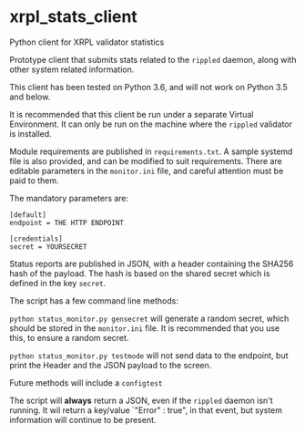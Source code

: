 # xrpl_stats_client
Python client for XRPL validator statistics

Prototype client that submits stats related to the `rippled` daemon, along with other system related information.

This client has been tested on Python 3.6, and will not work on Python 3.5 and below.

It is recommended that this client be run under a separate Virtual Environment. It can only be run on the machine where the `rippled` validator is installed.

Module requirements are published in `requirements.txt`. A sample systemd file is also provided, and can be modified to suit requirements. There are editable parameters in the `monitor.ini` file, and careful attention must be paid to them.

The mandatory parameters are:
```
[default]
endpoint = THE HTTP ENDPOINT

[credentials]
secret = YOURSECRET
```
Status reports are published in JSON, with a header containing the SHA256 hash of the payload. The hash is based on the shared secret which is defined in the key `secret`.

The script has a few command line methods:

`python status_monitor.py gensecret` will generate a random secret, which should be stored in the `monitor.ini` file. It is recommended that you use this, to ensure a random secret.

`python status_monitor.py testmode` will not send data to the endpoint, but print the Header and the JSON payload to the screen.

Future methods will include a `configtest`

The script will **always** return a JSON, even if the `rippled` daemon isn't running. It wil return a key/value `"Error" : true", in that event, but system information will continue to be present.
